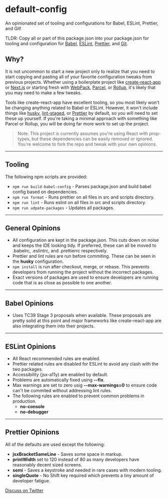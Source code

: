 # default-config

An opinionated set of tooling and configurations for Babel, ESLint, Prettier, and Git!

TLDR: Copy all or part of this package.json into your package.json for tooling and configuration for [Babel](https://babeljs.io/), [ESLint](https://eslint.org), [Prettier](https://prettier.io), and [Git](https://git-scm.com).

## Why?

It is not uncommon to start a new project only to realize that you need to start copying and pasting all of your favorite configuration tweaks from previous projects. Whether using a boilerplate project like [create-react-app](https://create-react-app.dev) or [Next.js](https://nextjs.org) or starting fresh with [WebPack](https://webpack.js.org), [Parcel](https://parceljs.org), or [Rollup](https://rollupjs.org), it's likely that you may need to make a few tweaks.

Tools like create-react-app have excellent tooling, so you most likely won't be changing anything related to Babel or ESLint. However, it won't include things like [husky](https://github.com/typicode/husky), [lint-staged](https://github.com/okonet/lint-staged), or [Prettier](https://prettier.io) by default, so you will need to set these up yourself. If you're taking a minimal approach with something like Parcel or Rollup, you will be doing far more work to set up the project.

> Note: This project is currently assumes you're using React with prop-types, but these dependencies can be easily removed or ignored. You're welcome to fork the repo and tweak with your own opinions.

---

## Tooling

The following npm scripts are provided:

- `npm run build-babel-config` - Parses package.json and build babel config based on dependencies.
- `npm run format` - Runs prettier on all files in src and scripts directory.
- `npm run lint` - Runs eslint on all files in src and scripts directory.
- `npm run udpate-packages` - Updates all packages.

---

## General Opinions

- All configuration are kept in the package.json. This cuts down on noise and keeps the IDE looking tidy. If preferred, these can all be moved to .babelrc, .eslintrc, and .prettierrc respectively.
- Prettier and lint rules are run before commiting. These can be seen in the **husky** configuration.
- `npm install` is run after checkout, merge, or rebase. This prevents developers from running the project without the incorrect packages.
- Exact versions of packages are used to ensure developers are running code that is as close as possible to one another.

---

## Babel Opinions

- Uses TC39 Stage 3 proposals when available. These proposals are pretty solid at this point and major frameworks like create-react-app are also integrating them into their projects.

---

## ESLint Opinions

- All React recommended rules are enabled.
- Prettier related rules are disabled for ESLint to avoid any clash with the two packages.
- Accessibility (jsx-a11y) are enabled by default.
- Problems are automatically fixed using **--fix**.
- Max warnings are set to zero usig **--max-warnings=0** to ensure code can't be commited without addressing lint rules.
- The following rules are enabled to prevent common problems in production.
  - **no-console**
  - **no-debugger**

---

## Prettier Opinions

All of the defaults are used except the following:

- **jsxBracketSameLine** - Saves some space in markup.
- **printWidth** set to 120 instead of 80 as many developers have reasonably decent sized screens.
- **semi** - Saves a keystroke and needed in rare cases with modern tooling.
- **singleQuote** - No Shift key required which prevents a tiny amount of developer fatigue.

<a target="_blank" rel="noopener noreferrer" href="https://www.johnlivingston.io/blog/default-config" class="d-block text-center">Discuss on Twitter</a>
